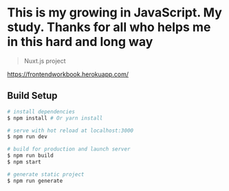 # This is my growing in JavaScript. My study. Thanks for all who helps me in this hard and long way

> Nuxt.js project

https://frontendworkbook.herokuapp.com/

## Build Setup

```bash
# install dependencies
$ npm install # Or yarn install

# serve with hot reload at localhost:3000
$ npm run dev

# build for production and launch server
$ npm run build
$ npm start

# generate static project
$ npm run generate
```

